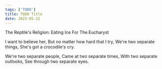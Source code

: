 ```yaml
---
tags: ['TODO']
title: TODO Title
date: 2023-05-22
---
```


The Reptile's Religion: Eating Ice For The Eucharyst

I want to believe her,
But no matter how hard that I try,
We're two separate things,
She's got a crocodile's cry.

We're two separate people,
Came at two separate times,
With two separate outlooks,
See through two separate eyes.

